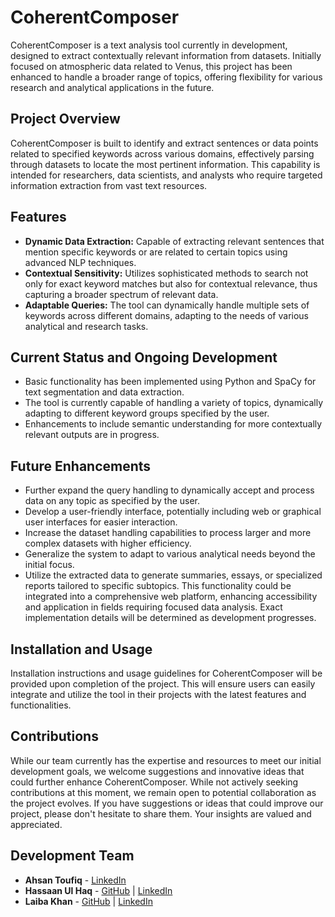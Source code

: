 # CoherentComposer

CoherentComposer is a text analysis tool currently in development, designed to extract contextually relevant information from datasets. Initially focused on atmospheric data related to Venus, this project has been enhanced to handle a broader range of topics, offering flexibility for various research and analytical applications in the future.

## Project Overview

CoherentComposer is built to identify and extract sentences or data points related to specified keywords across various domains, effectively parsing through datasets to locate the most pertinent information. This capability is intended for researchers, data scientists, and analysts who require targeted information extraction from vast text resources.

## Features

- **Dynamic Data Extraction:** Capable of extracting relevant sentences that mention specific keywords or are related to certain topics using advanced NLP techniques.
- **Contextual Sensitivity:** Utilizes sophisticated methods to search not only for exact keyword matches but also for contextual relevance, thus capturing a broader spectrum of relevant data.
- **Adaptable Queries:** The tool can dynamically handle multiple sets of keywords across different domains, adapting to the needs of various analytical and research tasks.

## Current Status and Ongoing Development

- Basic functionality has been implemented using Python and SpaCy for text segmentation and data extraction.
- The tool is currently capable of handling a variety of topics, dynamically adapting to different keyword groups specified by the user.
- Enhancements to include semantic understanding for more contextually relevant outputs are in progress.

## Future Enhancements

- Further expand the query handling to dynamically accept and process data on any topic as specified by the user.
- Develop a user-friendly interface, potentially including web or graphical user interfaces for easier interaction.
- Increase the dataset handling capabilities to process larger and more complex datasets with higher efficiency.
- Generalize the system to adapt to various analytical needs beyond the initial focus.
- Utilize the extracted data to generate summaries, essays, or specialized reports tailored to specific subtopics. This functionality could be integrated into a comprehensive web platform, enhancing accessibility and application in fields requiring focused data analysis. Exact implementation details will be determined as development progresses.

## Installation and Usage

Installation instructions and usage guidelines for CoherentComposer will be provided upon completion of the project. This will ensure users can easily integrate and utilize the tool in their projects with the latest features and functionalities.

## Contributions

While our team currently has the expertise and resources to meet our initial development goals, we welcome suggestions and innovative ideas that could further enhance CoherentComposer. While not actively seeking contributions at this moment, we remain open to potential collaboration as the project evolves. If you have suggestions or ideas that could improve our project, please don't hesitate to share them. Your insights are valued and appreciated.

## Development Team

- **Ahsan Toufiq** - [LinkedIn](https://www.linkedin.com/in/muhammad-ahsan-739ba6248?lipi=urn%3Ali%3Apage%3Ad_flagship3_profile_view_base_contact_details%3BBd8CBGnlRt%2B54Fl48D6J2A%3D%3D)
- **Hassaan Ul Haq** - [GitHub](https://github.com/SyedHassanUlHaq) | [LinkedIn](https://www.linkedin.com/in/syed-hassan-ul-haq-851446247/)
- **Laiba Khan** - [GitHub](https://github.com/LaibaKhan1) | [LinkedIn](https://www.linkedin.com/in/laiba-khan-34833522b/)
